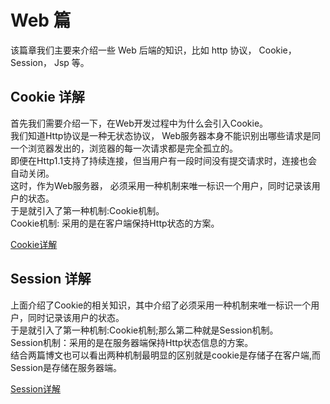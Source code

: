 # Web 篇
该篇章我们主要来介绍一些 Web 后端的知识，比如 http 协议， Cookie， Session， Jsp 等。

## Cookie 详解
首先我们需要介绍一下，在Web开发过程中为什么会引入Cookie。<br/>
我们知道Http协议是一种无状态协议， Web服务器本身不能识别出哪些请求是同一个浏览器发出的，浏览器的每一次请求都是完全孤立的。 <br/>
即便在Http1.1支持了持续连接，但当用户有一段时间没有提交请求时，连接也会自动关闭。<br/>
这时，作为Web服务器， 必须采用一种机制来唯一标识一个用户，同时记录该用户的状态。<br/>
于是就引入了第一种机制:Cookie机制。<br/>
Cookie机制: 采用的是在客户端保持Http状态的方案。<br/>

[Cookie详解](http://blog.tommyyang.cn/2017/03/13/Cookie详解-2017/)

## Session 详解
上面介绍了Cookie的相关知识，其中介绍了必须采用一种机制来唯一标识一个用户，同时记录该用户的状态。 <br/>
于是就引入了第一种机制:Cookie机制;那么第二种就是Session机制。<br/>
Session机制：采用的是在服务器端保持Http状态信息的方案。<br/>
结合两篇博文也可以看出两种机制最明显的区别就是cookie是存储子在客户端,而Session是存储在服务器端。<br/>

[Session详解](http://blog.tommyyang.cn/2017/03/15/Session详解-2017/)